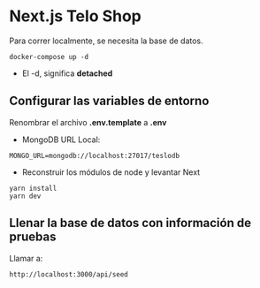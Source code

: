 # Next.js Telo Shop

Para correr localmente, se necesita la base de datos.

```
docker-compose up -d
```

-   El -d, significa **detached**

## Configurar las variables de entorno

Renombrar el archivo **.env.template** a **.env**

-   MongoDB URL Local:

```
MONGO_URL=mongodb://localhost:27017/teslodb
```

-   Reconstruir los módulos de node y levantar Next

```
yarn install
yarn dev
```

## Llenar la base de datos con información de pruebas

Llamar a:

```
http://localhost:3000/api/seed
```
